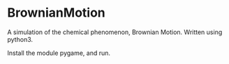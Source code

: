 # BrownianMotion
A simulation of the chemical phenomenon, Brownian Motion. Written using python3.

Install the module pygame, and run.

